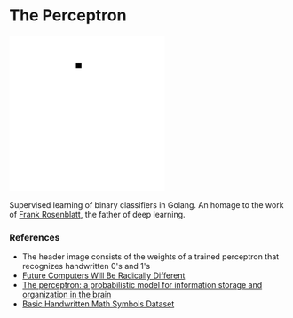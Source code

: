 # The Perceptron

![model.png](model.png)

Supervised learning of binary classifiers in Golang. An homage to the work of [Frank Rosenblatt][], the father of deep learning.

### References
- The header image consists of the weights of a trained perceptron that recognizes handwritten 0's and 1's
- [Future Computers Will Be Radically Different](https://www.youtube.com/watch?v=GVsUOuSjvcg)
- [The perceptron: a probabilistic model for information storage and organization in the brain](https://www.ling.upenn.edu/courses/cogs501/Rosenblatt1958.pdf)
- [Basic Handwritten Math Symbols Dataset](https://github.com/wblachowski/bhmsds)

[Frank Rosenblatt]: https://en.wikipedia.org/wiki/Frank_Rosenblatt

